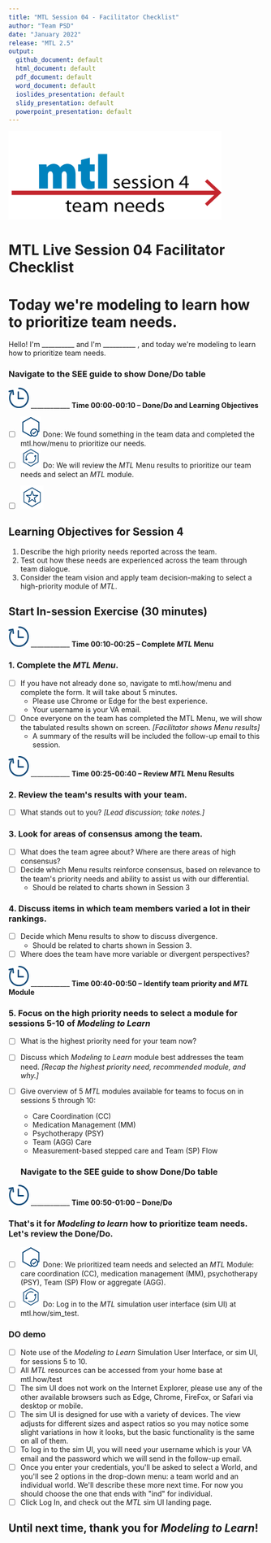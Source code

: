```yaml
---
title: "MTL Session 04 - Facilitator Checklist"
author: "Team PSD"
date: "January 2022"
release: "MTL 2.5"
output: 
  github_document: default
  html_document: default
  pdf_document: default
  word_document: default
  ioslides_presentation: default
  slidy_presentation: default
  powerpoint_presentation: default
---
```


[<img src = "https://github.com/lzim/teampsd/blob/master/resources/title_slides/mtl_s04_teamneeds_title.png"
     height = "175" width = "420">](#DontLink)  

# MTL Live Session 04 Facilitator Checklist  

# Today we're modeling to learn how to prioritize team needs.  
Hello! I'm __________ and I'm __________ , and today we're modeling to learn how to prioritize team needs.  

### Navigate to the SEE guide to show Done/Do table  
[<img src = "https://github.com/lzim/teampsd/blob/master/resources/icons/timestamp.png" height = "40" width = "40" style = “display:inline-block”/>](#DontClick) ____________ **Time 00:00-00:10 – Done/Do and Learning Objectives**  
 
- [ ] [<img src = "https://github.com/lzim/teampsd/blob/master/resources/icons/done.png" height = "40" width = "40">](#DontClick) Done: We found something in the team data and completed the mtl.how/menu to prioritize our needs.  
- [ ] [<img src = "https://github.com/lzim/teampsd/blob/master/resources/icons/do.png" height = "40" width = "40">](#DontClick) Do: We will review the _MTL_ Menu results to prioritize our team needs and select an _MTL_ module.
<!-- Learning Objectives Icon --> 
- [ ] [<img src = "https://github.com/lzim/teampsd/blob/master/resources/icons/learning_objectives.png" height = "45" width = "45">](DontClick) 
## Learning Objectives for Session 4  
1. Describe the high priority needs reported across the team.  
2. Test out how these needs are experienced across the team through team dialogue.  
3. Consider the team vision and apply team decision-making to select a high-priority module of *MTL*.  

## Start In-session Exercise (30 minutes)  
[<img src = "https://github.com/lzim/teampsd/blob/master/resources/icons/timestamp.png" height = "40" width = "40" style = “display:inline-block”/>](#DontClick) ____________ **Time 00:10-00:25 – Complete *MTL* Menu**  

### 1. Complete the *MTL Menu*.  
- [ ] If you have not already done so, navigate to mtl.how/menu and complete the form. It will take about 5 minutes.
    - Please use Chrome or Edge for the best experience.
    - Your username is your VA email.
- [ ] Once everyone on the team has completed the MTL Menu, we will show the tabulated results shown on screen. *[Facilitator shows Menu results]*
    - A summary of the results will be included the follow-up email to this session.  

[<img src = "https://github.com/lzim/teampsd/blob/master/resources/icons/timestamp.png" height = "40" width = "40" style = “display:inline-block”/>](#DontClick) ____________ **Time 00:25-00:40 – Review *MTL* Menu Results**  

### 2. Review the team's results with your team.  
- [ ] What stands out to you? *[Lead discussion; take notes.]*  

### 3. Look for areas of consensus among the team.  
- [ ] What does the team agree about?  Where are there areas of high consensus?   
- [ ] Decide which Menu results reinforce consensus, based on relevance to the team's priority needs and ability to assist us with our differential. 
    - Should be related to charts shown in Session 3  
  
### 4. Discuss items in which team members varied a lot in their rankings.  
- [ ] Decide which Menu results to show to discuss divergence. 
    - Should be related to charts shown in Session 3.  
- [ ] Where does the team have more variable or divergent perspectives?  

[<img src = "https://github.com/lzim/teampsd/blob/master/resources/icons/timestamp.png" height = "40" width = "40" style = “display:inline-block”/>](#DontClick) ____________ **Time 00:40-00:50 – Identify team priority and *MTL* Module**
### 5. Focus on the high priority needs to select a module for sessions 5-10 of *Modeling to Learn*
- [ ] What is the highest priority need for your team now?
- [ ] Discuss which _Modeling to Learn_ module best addresses the team need. *[Recap the highest priority need, recommended module, and why.]*  
- [ ] Give overview of  5 _MTL_ modules available for teams to focus on in sessions 5 through 10:  
  + Care Coordination (CC)  
  + Medication Management (MM)  
  + Psychotherapy (PSY)  
  + Team (AGG) Care 
  + Measurement-based stepped care and Team (SP) Flow  
  
  ### Navigate to the SEE guide to show Done/Do table  
[<img src = "https://github.com/lzim/teampsd/blob/master/resources/icons/timestamp.png" height = "40" width = "40" style = “display:inline-block”/>](#DontClick) ____________ **Time 00:50-01:00 – Done/Do**  

### That's it for _Modeling to learn_ how to prioritize team needs.  Let's review the Done/Do.
 
- [ ] [<img src = "https://github.com/lzim/teampsd/blob/master/resources/icons/done.png" height = "40" width = "40">](#DontClick) Done: We prioritized team needs and selected an _MTL_ Module: care coordination (CC), medication management (MM), psychotherapy (PSY), Team (SP) Flow or aggregate (AGG).  
- [ ] [<img src = "https://github.com/lzim/teampsd/blob/master/resources/icons/do.png" height = "40" width = "40">](#DontClick) Do: Log in to the _MTL_ simulation user interface (sim UI) at mtl.how/sim_test.  

### DO demo
- [ ] Note use of the _Modeling to Learn_ Simulation User Interface, or sim UI, for sessions 5 to 10.
- [ ]  All _MTL_ resources can be accessed from your home base at mtl.how/test  
- [ ] The sim UI does not work on the Internet Explorer, please use any of the other available browsers such as Edge, Chrome, FireFox, or Safari via desktop or mobile.
- [ ] The sim UI is designed for use with a variety of devices. The view adjusts for different sizes and aspect ratios so you may notice some slight variations in how it looks, but the basic functionality is the same on all of them.  
- [ ] To log in to the sim UI, you will need your username which is your VA email and the password which we will send in the follow-up email. 
- [ ] Once you enter your credentials, you'll be asked to select a World, and you'll see 2 options in the drop-down menu: a team world and an individual world. We'll describe these more next time. For now you should choose the one that ends with "ind" for individual. 
- [ ] Click Log In, and check out the *MTL* sim UI landing page. 
## Until next time, thank you for *Modeling to Learn*!
